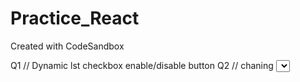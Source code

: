 # Practice_React

Created with CodeSandbox

Q1 // Dynamic lst checkbox enable/disable button
Q2 // chaning <select>
Q3 // contextAPI
Q4 // useReducer()
Q5 // redux/toolkit
